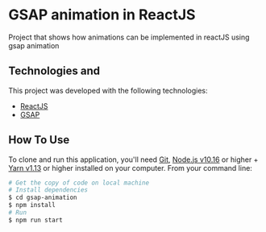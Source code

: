 # GSAP animation in ReactJS

Project that shows how animations can be implemented in reactJS using gsap animation

## Technologies and

This project was developed with the following technologies:

- [ReactJS](https://reactjs.org/)
- [GSAP](https://greensock.com/gsap/)

## How To Use

To clone and run this application, you'll need [Git](https://git-scm.com), [Node.js v10.16](https://nodejs.org/en/) or higher + [Yarn v1.13](https://yarnpkg.com/) or higher installed on your computer. From your command line:

```bash
# Get the copy of code on local machine
# Install dependencies
$ cd gsap-animation
$ npm install
# Run
$ npm run start
```
